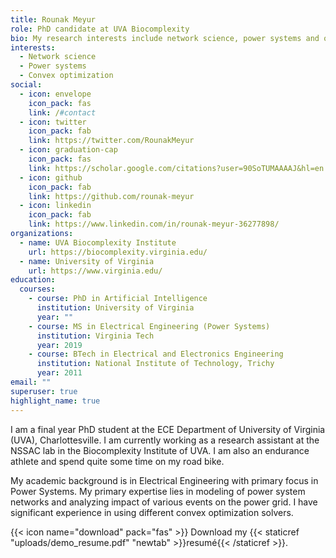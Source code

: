 ```yaml
---
title: Rounak Meyur
role: PhD candidate at UVA Biocomplexity
bio: My research interests include network science, power systems and optimization.
interests:
  - Network science
  - Power systems
  - Convex optimization
social:
  - icon: envelope
    icon_pack: fas
    link: /#contact
  - icon: twitter
    icon_pack: fab
    link: https://twitter.com/RounakMeyur
  - icon: graduation-cap
    icon_pack: fas
    link: https://scholar.google.com/citations?user=90SoTUMAAAAJ&hl=en
  - icon: github
    icon_pack: fab
    link: https://github.com/rounak-meyur
  - icon: linkedin
    icon_pack: fab
    link: https://www.linkedin.com/in/rounak-meyur-36277898/
organizations:
  - name: UVA Biocomplexity Institute
    url: https://biocomplexity.virginia.edu/
  - name: University of Virginia
    url: https://www.virginia.edu/
education:
  courses:
    - course: PhD in Artificial Intelligence
      institution: University of Virginia
      year: ""
    - course: MS in Electrical Engineering (Power Systems)
      institution: Virginia Tech
      year: 2019
    - course: BTech in Electrical and Electronics Engineering
      institution: National Institute of Technology, Trichy
      year: 2011
email: ""
superuser: true
highlight_name: true
---
```

I am a final year PhD student at the ECE Department of University of Virginia (UVA), Charlottesville. I am currently working as a research assistant at the NSSAC lab in the Biocomplexity Institute of UVA. I am also an endurance athlete and spend quite some time on my road bike.

My academic background is in Electrical Engineering with primary focus in Power Systems. My primary expertise lies in modeling of power system networks and analyzing impact of various events on the power grid. I have significant experience in using different convex optimization solvers.

{{< icon name="download" pack="fas" >}} Download my {{< staticref "uploads/demo_resume.pdf" "newtab" >}}resumé{{< /staticref >}}.